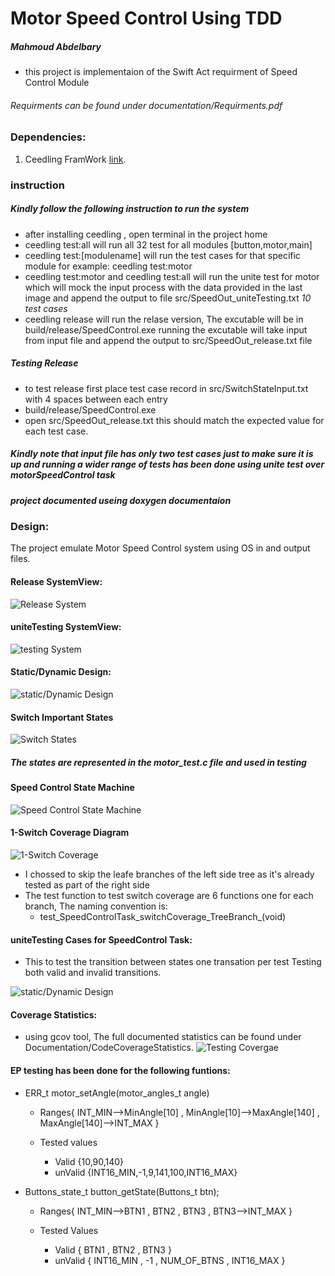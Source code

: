 # Motor Speed Control Using TDD
##### Mahmoud Abdelbary
* this project is implementaion of the Swift Act requirment of Speed Control Module 

###### Requirments can be found under documentation/Requirments.pdf

### Dependencies:
1. Ceedling FramWork [link](http://www.throwtheswitch.org/ceedling).


### instruction
##### Kindly follow the following instruction to run the system
*   after installing ceedling , open terminal in the project home
*   ceedling test:all will run all 32 test for all modules [button,motor,main]
*   ceedling test:[modulename] will run the test cases for that specific module for example: ceedling test:motor
*   ceedling test:motor and ceedling test:all will run the unite test for motor which will mock the input process with the data provided in the last image 
    and append the output to file src/SpeedOut_uniteTesting.txt  _10 test cases_
*   ceedling release will run the relase version, The excutable will be in build/release/SpeedControl.exe 
    running the excutable will take input from input file and append the output to src/SpeedOut_release.txt file

##### Testing Release
*   to test release first place test case record in src/SwitchStateInput.txt with 4 spaces between each entry
*   build/release/SpeedControl.exe
*   open src/SpeedOut_release.txt this should match the expected value for each test case.


##### Kindly note that input file has only two test cases just to make sure it is up and running a wider range of tests has been done using unite test over motorSpeedControl task
##### project documented useing doxygen documentaion 
### Design:
The project emulate Motor Speed Control system using OS in and output files.

#### Release SystemView:

![Release System](Images/systemView.PNG)

#### uniteTesting SystemView:
![testing System](Images/systemTestView.PNG)

#### Static/Dynamic Design:

![static/Dynamic Design](Images/Static_dynamic.PNG)


#### Switch Important States
![Switch States](Images/StatesTable.PNG)

##### The states are represented in the motor_test.c file and used in testing

#### Speed Control State Machine
![Speed Control State Machine](Images/StateMachine.PNG)

#### 1-Switch Coverage Diagram

![1-Switch Coverage](Images\1-SwCoverage.PNG)

* I chossed to skip the leafe branches of the left side tree as it's already tested as part of the right side
* The test function to test switch coverage are 6 functions one for each branch, The naming convention is:
    * test_SpeedControlTask_switchCoverage_Tree<BranchNumber>Branch_<Sequence>(void)
#### uniteTesting Cases for SpeedControl Task:
* This to test the transition between states one transation per test Testing both valid and invalid transitions.

![static/Dynamic Design](Images/TestsPNG.PNG)

#### Coverage Statistics:
* using gcov tool, The full documented statistics can be found under Documentation/CodeCoverageStatistics.
![Testing Covergae](Images/CoverageRate.PNG)


#### EP testing has been done for the following funtions:
* ERR_t motor_setAngle(motor_angles_t angle)
    * Ranges{ INT_MIN-->MinAngle[10] , MinAngle[10]-->MaxAngle[140] , MaxAngle[140]-->INT_MAX }

    * Tested values 
        * Valid {10,90,140}
        * unValid {INT16_MIN,-1,9,141,100,INT16_MAX}



* Buttons_state_t button_getState(Buttons_t btn);
    * Ranges{ INT_MIN-->BTN1 , BTN2 , BTN3 , BTN3-->INT_MAX } 


    * Tested Values
        * Valid { BTN1 , BTN2 , BTN3 }
        * unValid { INT16_MIN , -1 , NUM_OF_BTNS , INT16_MAX }
